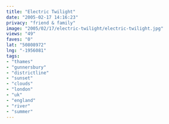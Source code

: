 ```yaml
---
title: "Electric Twilight"
date: "2005-02-17 14:16:23"
privacy: "friend & family"
image: "2005/02/17/electric-twilight/electric-twilight.jpg"
views: "49"
faves: "0"
lat: "50808972"
lng: "-1956081"
tags:
- "thames"
- "gunnersbury"
- "districtline"
- "sunset"
- "clouds"
- "london"
- "uk"
- "england"
- "river"
- "summer"
---
```



